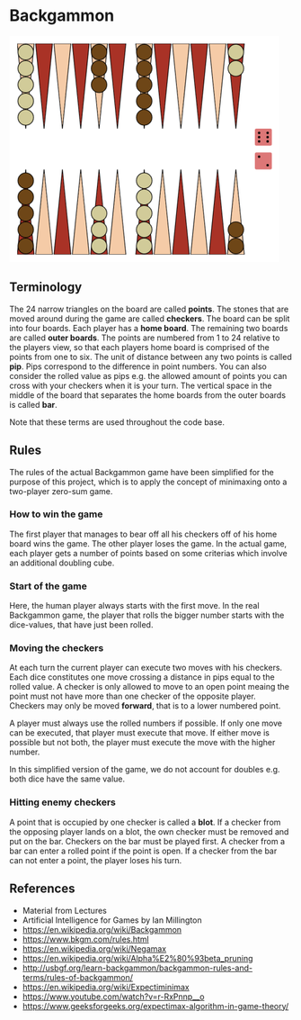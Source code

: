 # Backgammon
![](https://raw.githubusercontent.com/eggersa/Backgammon/master/docs/Screenshot.png)

## Terminology

The 24 narrow triangles on the board are called **points**. The stones that are moved around during the game are called **checkers**. The board can be split into four boards. Each player has a **home board**. The remaining two boards are called **outer boards**. The points are numbered from 1 to 24 relative to the players view, so that each players home board is comprised of the points from one to six. The unit of distance between any two points is called **pip**. Pips correspond to the difference in point numbers. You can also consider the rolled value as pips e.g. the allowed amount of points you can cross with your checkers when it is your turn. The vertical space in the middle of the board that separates the home boards from the outer boards is called **bar**.

Note that these terms are used throughout the code base.

## Rules
The rules of the actual Backgammon game have been simplified for the purpose of this project, which is to apply the concept of minimaxing onto a two-player zero-sum game.

### How to win the game
The first player that manages to bear off all his checkers off of his home board wins the game. The other player loses the game. In the actual game, each player gets a number of points based on some criterias which involve an additional doubling cube.

### Start of the game
Here, the human player always starts with the first move. In the real Backgammon game, the player that rolls the bigger number starts with the dice-values, that have just been rolled.

### Moving the checkers
At each turn the current player can execute two moves with his checkers. Each dice constitutes one move crossing a distance in pips equal to the rolled value. A checker is only allowed to move to an open point meaing the point must not have more than one checker of the opposite player. Checkers may only be moved **forward**, that is to a lower numbered point.

A player must always use the rolled numbers if possible. If only one move can be executed, that player must execute that move. If either move is possible but not both, the player must execute the move with the higher number.

In this simplified version of the game, we do not account for doubles e.g. both dice have the same value.

### Hitting enemy checkers
A point that is occupied by one checker is called a **blot**. If a checker from the opposing player lands on a blot, the own checker must be removed and put on the bar. Checkers on the bar must be played first. A checker from a bar can enter a rolled point if the point is open. If a checker from the bar can not enter a point, the player loses his turn.

## References

- Material from Lectures
- Artificial Intelligence for Games by Ian Millington
- https://en.wikipedia.org/wiki/Backgammon
- https://www.bkgm.com/rules.html
- https://en.wikipedia.org/wiki/Negamax
- https://en.wikipedia.org/wiki/Alpha%E2%80%93beta_pruning
- http://usbgf.org/learn-backgammon/backgammon-rules-and-terms/rules-of-backgammon/
- https://en.wikipedia.org/wiki/Expectiminimax
- https://www.youtube.com/watch?v=r-RxPnnp__o
- https://www.geeksforgeeks.org/expectimax-algorithm-in-game-theory/
